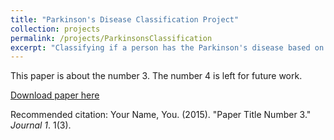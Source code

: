 ```yaml
---
title: "Parkinson's Disease Classification Project"
collection: projects
permalink: /projects/ParkinsonsClassification
excerpt: "Classifying if a person has the Parkinson's disease based on data collected from experiments."
---
```



This paper is about the number 3. The number 4 is left for future work.

[Download paper here](http://academicpages.github.io/files/paper3.pdf)

Recommended citation: Your Name, You. (2015). "Paper Title Number 3." <i>Journal 1</i>. 1(3).



